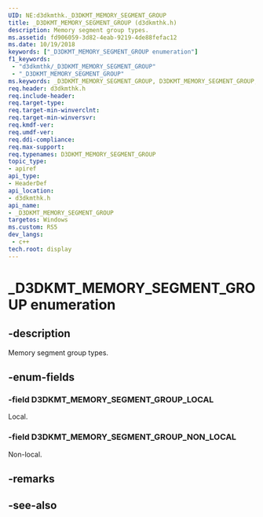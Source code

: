 ```yaml
---
UID: NE:d3dkmthk._D3DKMT_MEMORY_SEGMENT_GROUP
title: _D3DKMT_MEMORY_SEGMENT_GROUP (d3dkmthk.h)
description: Memory segment group types.
ms.assetid: fd906059-3d82-4eab-9219-4de88fefac12
ms.date: 10/19/2018
keywords: ["_D3DKMT_MEMORY_SEGMENT_GROUP enumeration"]
f1_keywords:
 - "d3dkmthk/_D3DKMT_MEMORY_SEGMENT_GROUP"
 - "_D3DKMT_MEMORY_SEGMENT_GROUP"
ms.keywords: _D3DKMT_MEMORY_SEGMENT_GROUP, D3DKMT_MEMORY_SEGMENT_GROUP, 
req.header: d3dkmthk.h
req.include-header:
req.target-type:
req.target-min-winverclnt:
req.target-min-winversvr:
req.kmdf-ver:
req.umdf-ver:
req.ddi-compliance:
req.max-support:
req.typenames: D3DKMT_MEMORY_SEGMENT_GROUP
topic_type: 
- apiref
api_type: 
- HeaderDef
api_location: 
- d3dkmthk.h
api_name: 
- _D3DKMT_MEMORY_SEGMENT_GROUP
targetos: Windows
ms.custom: RS5
dev_langs:
 - c++
tech.root: display
---
```


# _D3DKMT_MEMORY_SEGMENT_GROUP enumeration

## -description

Memory segment group types.

## -enum-fields

### -field D3DKMT_MEMORY_SEGMENT_GROUP_LOCAL 

Local.

### -field D3DKMT_MEMORY_SEGMENT_GROUP_NON_LOCAL 

Non-local.

## -remarks

## -see-also
